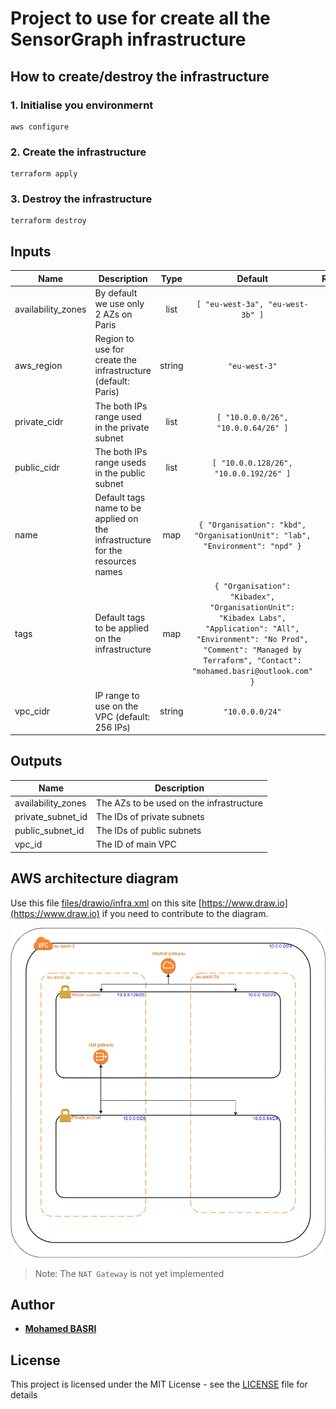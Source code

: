 # Project to use for create all the SensorGraph infrastructure 

## How to create/destroy the infrastructure

### 1. Initialise you environmernt
```shell
aws configure
```

### 2. Create the infrastructure
```shell
terraform apply
```

### 3. Destroy the infrastructure
```shell
terraform destroy
```

## Inputs

| Name | Description | Type | Default | Required |
|------|-------------|:----:|:-----:|:-----:|
| availability\_zones | By default we use only 2 AZs on Paris | list | `[ "eu-west-3a", "eu-west-3b" ]` | no |
| aws\_region | Region to use for create the infrastructure (default: Paris) | string | `"eu-west-3"` | no |
| private\_cidr | The both IPs range used in the private subnet | list | `[ "10.0.0.0/26", "10.0.0.64/26" ]` | no |
| public\_cidr | The both IPs range useds in the public subnet | list | `[ "10.0.0.128/26", "10.0.0.192/26" ]` | no |
| name | Default tags name to be applied on the infrastructure for the resources names| map | `{ "Organisation": "kbd", "OrganisationUnit": "lab", "Environment": "npd" }` | no |
| tags | Default tags to be applied on the infrastructure | map | `{ "Organisation": "Kibadex", "OrganisationUnit": "Kibadex Labs", "Application": "All", "Environment": "No Prod", "Comment": "Managed by Terraform", "Contact": "mohamed.basri@outlook.com" }` | no |
| vpc\_cidr | IP range to use on the VPC (default: 256 IPs) | string | `"10.0.0.0/24"` | no |

## Outputs

| Name | Description |
|------|-------------|
| availability\_zones | The AZs to be used on the infrastructure |
| private\_subnet\_id | The IDs of private subnets |
| public\_subnet\_id | The IDs of public subnets |
| vpc\_id | The ID of main VPC |

## AWS architecture diagram

Use this file [files/drawio/infra.xml](files/drawio/infra.xml) on this site [https://www.draw.io](https://www.draw.io) if you need to contribute to the diagram.

![files/drawio/infra.png](files/drawio/infra.png)

> Note: The `NAT Gateway` is not yet implemented

## Author

* [**Mohamed BASRI**](https://github.com/mbasri)

## License

This project is licensed under the MIT License - see the [LICENSE](./LICENSE) file for details
